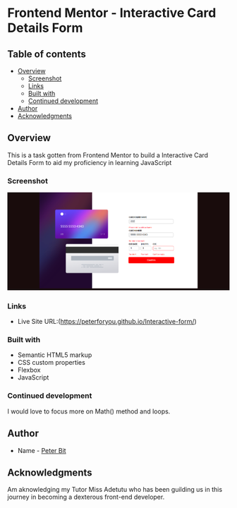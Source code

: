 # Frontend Mentor - Interactive Card Details Form

## Table of contents

- [Overview](#overview)
  - [Screenshot](#screenshot)
  - [Links](#links)
  - [Built with](#built-with)
  - [Continued development](#continued-development)
- [Author](#author)
- [Acknowledgments](#acknowledgments)


## Overview
This is a task gotten from Frontend Mentor to build a Interactive Card Details Form to aid my proficiency in learning JavaScript

### Screenshot

![](./images/Annotation%202022-09-25%20014424.png)

### Links

- Live Site URL:(https://peterforyou.github.io/Interactive-form/)

### Built with

- Semantic HTML5 markup
- CSS custom properties
- Flexbox
- JavaScript

### Continued development    

I would love to focus more on Math() method and loops.

## Author

- Name - [Peter Bit](https://www.twitter.com/Peterbyte2)

## Acknowledgments

Am aknowledging my Tutor Miss Adetutu who has been guilding us in this journey in becoming a dexterous front-end developer.